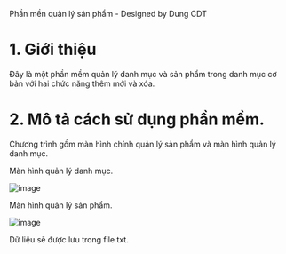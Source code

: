 Phần mền quản lý sản phẩm - Designed by Dung CDT
# 1. Giới thiệu
Đây là một phần mềm quản lý danh mục và sản phẩm trong danh mục cơ bản với hai chức năng thêm mới và xóa.
# 2. Mô tả cách sử dụng phần mềm.
Chương trình gồm màn hình chính quản lý sản phẩm và màn hình quản lý danh mục.

Màn hình quản lý danh mục.

![image](https://user-images.githubusercontent.com/94212972/218984381-c16dbf11-6047-4ff1-991f-8b6c74e6eb31.png)

Màn hình quản lý sản phẩm.

![image](https://user-images.githubusercontent.com/94212972/218984467-1bb4934b-3f1a-47b9-8b16-f8636ca32f85.png)


Dữ liệu sẽ được lưu trong file txt.

